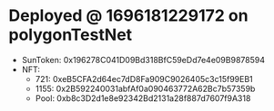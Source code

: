 
# Deployed @ 1696181229172 on polygonTestNet

- SunToken: 0x196278C041D09Bd318BfC59eDd7e4e09B9878594
- NFT:
	- 721: 0xeB5CFA2d64ec7dD8Fa909C9026405c3c15f99EB1
	- 1155: 0x2B592240031abfAf0a090463772A62Bc7b57359b
	- Pool: 0xb8c3D2d1e8e92342Bd2131a28f887d7607f9A318
  